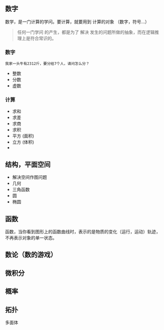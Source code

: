 ## 数字

数学，是一门计算的学问。要计算，就要用到 计算的对象 （数字，符号...）

> 任何一门学问 的产生，都是为了 解决 发生的问题所做的抽象，而在逻辑推理上是符合常识的。


### 数字

```
我家一头牛有2312斤，要分给7个人，请问怎么分？
```

- 整数
- 分数
- 虚数

### 计算

- 求和
- 求差
- 求商
- 求积
- 平方 (面积)
- 立方 (体积)
- 

## 结构，平面空间

- 解决空间作图问题
- 几何
- 三角函数
- 圆
- 椭圆

## 函数

函数，当你看到图形上的函数曲线时，表示的是物质的变化（运行，运动）轨迹，不再表示对象的单一状态。


## 数论（数的游戏）

## 微积分

## 概率
   
## 拓扑

多面体
